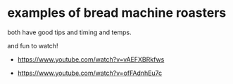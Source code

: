 
# examples of bread machine roasters

both have good tips and timing and temps.

and fun to watch!

 - https://www.youtube.com/watch?v=vAEFXBRkfws

 - https://www.youtube.com/watch?v=ofFAdnhEu7c


